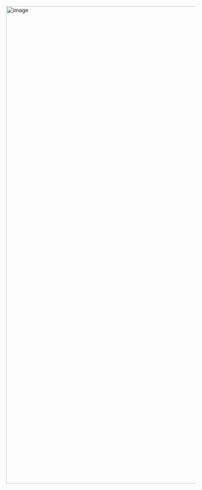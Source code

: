 <img width="598" height="1272" alt="image" src="https://github.com/user-attachments/assets/4dddad19-c593-41d4-a457-aaae03d771a7" />
